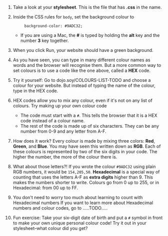 1. Take a look at your **stylesheet**. This is the file that has **.css** in the name.
2. Inside the CSS rules for `body`, set the background colour to
   ```
        background-color: #9ADC32;
   ```

   * If you are using a Mac, the **\#** is typed by holding the **alt** key and the number **3** key together.
3. When you click Run, your website should have a green background. 
4. As you have seen, you can type in many different colour names as words and the browser will recognise them. But a more common way to set colours is to use a code like the one above, called a **HEX** code.
5. Try it yourself: Go to dojo.soy/COLOURS-LIST-TODO and choose a colour for your website. But instead of typing the name of the colour, type in the HEX code.
6. HEX codes allow you to mix any colour, even if it's not on any list of colours. Try making up your own colour code
   * The code must start with a `#`. This tells the browser that it is a HEX code instead of a colour name.
   * The rest of the code is made up of six characters. They can be  any number from 0-9 and any letter from A-F.
7. How does it work? Every colour is made by mixing three colors: **Red**, **Green**, and **Blue**. You may have seen this written down as **RGB**. Each of these colours is represented by two of the six digits in your code. The higher the number, the more of the colour there is.
8. What about those letters?! If you wrote the colour `#9ADC32` using plain RGB numbers, it would be `154,205,50`. **Hexadecimal** is a special way of counting that uses the letters A-F as **extra digits** higher than 9. This makes the numbers shorter to write. Colours go from 0 up to 255, or in Hexadecimal: from 00 up to FF.
8. You don't need to worry too much about learning to count with Hexadecimal numbers If you want to learn more about Hexadecimal numbers and colour codes, go to .....TODO.....
6. Fun exercise: Take your six-digit date of birth and put a `#` symbol in front to make your own unique personal colour code! Try it out in your stylesheet–what colour did you get?



